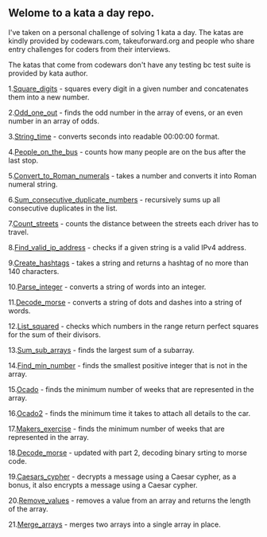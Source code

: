 ## Welome to a kata a day repo.

I've taken on a personal challenge of solving 1 kata a day.
The katas are kindly provided by codewars.com, takeuforward.org 
and people who share entry challenges for coders from their interviews.

The katas that come from codewars don't have any testing bc test suite is provided by kata author.

1.[Square_digits](src/square_digits.py) - squares every digit in a given number and concatenates them into a new number.


2.[Odd_one_out](src/odd_one_out.py) - finds the odd number in the array of evens, or an even number in an array of odds.

3.[String_time](src/string_time.py) - converts seconds into readable 00:00:00 format.

4.[People_on_the_bus](src/people_in_the_bus.py) - counts how many people are on the bus after the last stop.

5.[Convert_to_Roman_numerals](src/roman_numbers.py) - takes a number and converts it into Roman numeral string.

6.[Sum_consecutive_duplicate_numbers](src/sum_consecutive_duplicates.py) - recursively sums up all consecutive duplicates in the list.

7.[Count_streets](src/count_streets.py) - counts the distance between the streets each driver has to travel.

8.[Find_valid_ip_address](src/find_valid_ipaddress.py) - checks if a given string is a valid IPv4 address.

9.[Create_hashtags](src/create_hashtags.py) - takes a string and returns a hashtag of no more than 140 characters.

10.[Parse_integer](src/parse_integer.py) - converts a string of words into an integer.

11.[Decode_morse](src/decode_morse.py) - converts a string of dots and dashes into a string of words.

12.[List_squared](src/list_squared.py) - checks which numbers in the range return perfect squares for the sum of their divisors.

13.[Sum_sub_arrays](src/sum_sub_arrays.py) - finds the largest sum of a subarray.

14.[Find_min_number](src/find_min_number.py) - finds the smallest positive integer that is not in the array.

15.[Ocado](src/ocado.py) - finds the minimum number of weeks that are represented in the array.

16.[Ocado2](src/ocado2.py) - finds the minimum time it takes to attach all details to the car.

17.[Makers_exercise](src/makers_exercise.py) - finds the minimum number of weeks that are represented in the array.

18.[Decode_morse](src/decode_morse.py) - updated with part 2, decoding binary srting to morse code.

19.[Caesars_cypher](src/caesars_cypher.py) - decrypts a message using a Caesar cypher, as a bonus, it also encrypts a message using a Caesar cypher.

20.[Remove_values](src/remove_values.py) - removes a value from an array and returns the length of the array.

21.[Merge_arrays](src/merge_arrays.py) - merges two arrays into a single array in place.